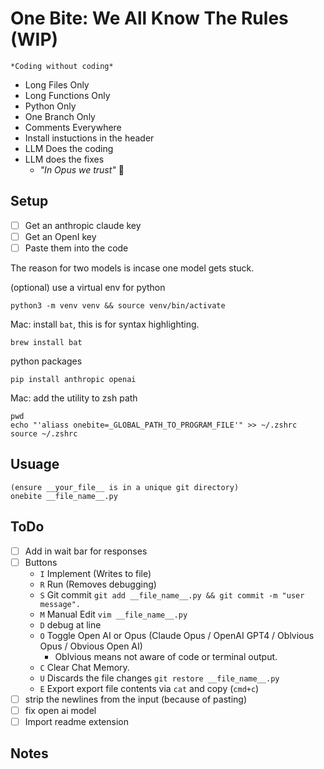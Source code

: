 # One Bite: We All Know The Rules (WIP) 

    *Coding without coding*

 - Long Files Only
 - Long Functions Only
 - Python Only
 - One Branch Only
 - Comments Everywhere
 - Install instuctions in the header 
 - LLM Does the coding
 - LLM does the fixes
    - *"In Opus we trust"* 🙏


## Setup
 - [ ] Get an anthropic claude key
 - [ ] Get an OpenI key
 - [ ] Paste them into the code

The reason for two models is incase one model gets stuck. 

(optional) use a virtual env for python
```
python3 -m venv venv && source venv/bin/activate
```

Mac: install `bat`, this is for syntax highlighting. 
```
brew install bat
```

python packages
```
pip install anthropic openai
```

Mac: add the utility to zsh path
```
pwd
echo "'aliass onebite=_GLOBAL_PATH_TO_PROGRAM_FILE'" >> ~/.zshrc
source ~/.zshrc
```

## Usuage
```
(ensure __your_file__ is in a unique git directory) 
onebite __file_name__.py
```

## ToDo

 - [ ] Add in wait bar for responses
 - [ ] Buttons 
    - `I` Implement (Writes to file)
    - `R` Run (Removes debugging) 
    - `S` Git commit `git add __file_name__.py && git commit -m "user message".` 
    - `M` Manual Edit `vim __file_name__.py`
    - `D` debug at line
    - `O` Toggle Open AI or Opus (Claude Opus / OpenAI GPT4 / Oblvious Opus / Obvious Open AI)
        - Oblvious means not aware of code or terminal output. 
    - `C` Clear Chat Memory.
    - `U` Discards the file changes `git restore __file_name__.py`
    - `E` Export export file contents via `cat` and copy (`cmd+c`)
 - [ ] strip the newlines from the input (because of pasting)
 - [ ] fix open ai model
 - [ ] Import readme extension
## Notes


